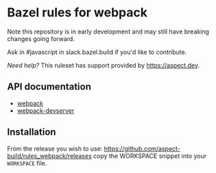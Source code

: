 # Bazel rules for webpack

Note this repository is in early development and may still have breaking changes going forward.

Ask in #javascript in slack.bazel.build if you'd like to contribute.

_Need help?_ This ruleset has support provided by https://aspect.dev.

## API documentation

- [webpack](https://github.com/aspect-build/rules_webpack/blob/main/docs/rules.md#webpack_bundle)
- [webpack-devserver](https://github.com/aspect-build/rules_webpack/blob/main/docs/rules.md#webpack_devserver)

## Installation

From the release you wish to use:
<https://github.com/aspect-build/rules_webpack/releases>
copy the WORKSPACE snippet into your `WORKSPACE` file.
